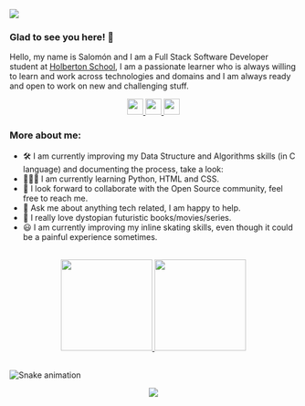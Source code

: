 <!---------- Profile banner ---------->
[![](https://raw.githubusercontent.com/schambig/schambig/master/banner.gif)](https://github.com/schambig)

<!---------- Introduction ---------->
### Glad to see you here! 👋 

Hello, my name is Salomón and I am a Full Stack Software Developer student at [Holberton School](https://www.holbertonschool.com/), I am a passionate learner who is always willing to learn and work across technologies and domains and I am always ready and open to work on new and challenging stuff.

<!---------- Social icons section ---------->
<div align="center">
  <a href="https://www.linkedin.com/in/salom%C3%B3n-chambi-gutierrez-bb5007230/"_blank">
    <img height="28" src="https://img.shields.io/badge/linkedin-%230077B5.svg?&style=for-the-badge&logo=linkedin&logoColor=white"/">
  </a>
  <a href="https://medium.com/@schambig/">
    <img height="28" src="https://img.shields.io/badge/medium-%2312100E.svg?&style=for-the-badge&logo=medium&logoColor=white">
  </a>
  <a href="https://twitter.com/schambig/">
    <img height="28" src="https://img.shields.io/badge/twitter-%231DA1F2.svg?&style=for-the-badge&logo=twitter&logoColor=white">
  </a>
</div>

### More about me:

* 🛠 I am currently improving my Data Structure and Algorithms skills (in C language) and documenting the process, take a look:
* 👨🏻‍💻 I am currently learning Python, HTML and CSS.
* 🚀 I look forward to collaborate with the Open Source community, feel free to reach me.
* 💬 Ask me about anything tech related, I am happy to help.
* 👾 I really love dystopian futuristic books/movies/series.
* 😃 I am currently improving my inline skating skills, even though it could be a painful experience sometimes.


<!-- Statistics (themes: algolia, tokyonight, onedark, dracula, react) -->
<br />
<div align="center">
<a href="https://github.com/schambig">
 <img height="160em" src="https://github-readme-stats.vercel.app/api?username=schambig&show_icons=true&theme=react&"/>
 <img height="160em" src="https://github-readme-stats.vercel.app/api/top-langs/?username=schambig&layout=compact&langs_count=8&theme=react"/>
</a>
</div>
<br />

![Snake animation](https://github.com/schambig/schambig/blob/output/github-contribution-grid-snake.svg)

<div align="center">
<img src="https://gpvc.arturio.dev/schambig"> 
</div>

<!--
**schambig/schambig** is a ✨ _special_ ✨ repository because its `README.md` (this file) appears on your GitHub profile.

Here are some ideas to get you started:

- 🔭 I’m currently working on ...
- 🌱 I’m currently learning ...
- 👯 I’m looking to collaborate on ...
- 🤔 I’m looking for help with ...
- 💬 Ask me about ...
- 📫 How to reach me: ...
- 😄 Pronouns: ...
- ⚡ Fun fact: ...
-->

